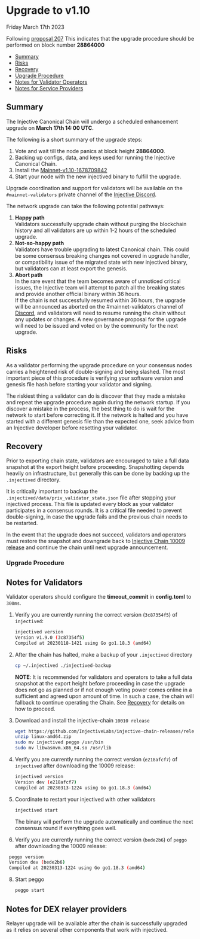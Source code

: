 # Upgrade to v1.10

Friday March 17th 2023

Following [proposal 207](https://hub.injective.network/proposals/207/) This indicates that the upgrade procedure should be performed on block number **28864000**

* [Summary](canonical-10010.md#summary)
* [Risks](canonical-10010.md#risks)
* [Recovery](canonical-10010.md#recovery)
* [Upgrade Procedure](canonical-10010.md#upgrade-procedure)
* [Notes for Validator Operators](canonical-10010.md##notes-for-validator-operators)
* [Notes for Service Providers](canonical-10010.md##notes-for-DEX-relayer-providers)

## Summary

The Injective Canonical Chain will undergo a scheduled enhancement upgrade on **March 17th 14:00 UTC**.

The following is a short summary of the upgrade steps:

1. Vote and wait till the node panics at block height **28864000**.
2. Backing up configs, data, and keys used for running the Injective Canonical Chain.
3. Install the [Mainnet-v1.10-1678709842](https://github.com/InjectiveLabs/injective-chain-releases/releases/tag/v1.10-1678709842)
4. Start your node with the new injectived binary to fulfill the upgrade.

Upgrade coordination and support for validators will be available on the `#mainnet-validators` private channel of the [Injective Discord](https://discord.gg/injective).

The network upgrade can take the following potential pathways:

1. **Happy path**\
   Validators successfully upgrade chain without purging the blockchain history and all validators are up within 1-2 hours of the scheduled upgrade.
2. **Not-so-happy path**\
   Validators have trouble upgrading to latest Canonical chain. This could be some consensus breaking changes not covered in upgrade handler, or compatibility issue of the migrated state with new injectived binary, but validators can at least export the genesis.
3. **Abort path**\
   In the rare event that the team becomes aware of unnoticed critical issues, the Injective team will attempt to patch all the breaking states and provide another official binary within 36 hours.\
   If the chain is not successfully resumed within 36 hours, the upgrade will be announced as aborted on the #mainnet-validators channel of [Discord](https://discord.gg/injective), and validators will need to resume running the chain without any updates or changes. A new governance proposal for the upgrade will need to be issued and voted on by the community for the next upgrade.

## Risks

As a validator performing the upgrade procedure on your consensus nodes carries a heightened risk of double-signing and being slashed. The most important piece of this procedure is verifying your software version and genesis file hash before starting your validator and signing.

The riskiest thing a validator can do is discover that they made a mistake and repeat the upgrade procedure again during the network startup. If you discover a mistake in the process, the best thing to do is wait for the network to start before correcting it. If the network is halted and you have started with a different genesis file than the expected one, seek advice from an Injective developer before resetting your validator.

## Recovery

Prior to exporting chain state, validators are encouraged to take a full data snapshot at the export height before proceeding. Snapshotting depends heavily on infrastructure, but generally this can be done by backing up the `.injectived` directory.

It is critically important to backup the `.injectived/data/priv_validator_state.json` file after stopping your injectived process. This file is updated every block as your validator participates in a consensus rounds. It is a critical file needed to prevent double-signing, in case the upgrade fails and the previous chain needs to be restarted.

In the event that the upgrade does not succeed, validators and operators must restore the snapshot and downgrade back to [Injective Chain 10009 release](https://github.com/InjectiveLabs/injective-chain-releases/releases/tag/v1.9.0-1673970775) and continue the chain until next upgrade announcement.

### Upgrade Procedure

## Notes for Validators

Validator operators should configure the **timeout\_commit** in **config.toml** to `300ms`.

1.  Verify you are currently running the correct version (`3c87354f5`) of `injectived`:

    ```bash
    injectived version
    Version v1.9.0 (3c87354f5)
    Compiled at 20230118-1421 using Go go1.18.3 (amd64)
    ```
2.  After the chain has halted, make a backup of your `.injectived` directory

    ```bash
    cp ~/.injectived ./injectived-backup
    ```

    **NOTE**: It is recommended for validators and operators to take a full data snapshot at the export height before proceeding in case the upgrade does not go as planned or if not enough voting power comes online in a sufficient and agreed upon amount of time. In such a case, the chain will fallback to continue operating the Chain. See [Recovery](canonical-10010.md#recovery) for details on how to proceed.
3.  Download and install the injective-chain `10010 release`

    ```bash
    wget https://github.com/InjectiveLabs/injective-chain-releases/releases/tag/v1.10-1678709842
    unzip linux-amd64.zip
    sudo mv injectived peggo /usr/bin
    sudo mv libwasmvm.x86_64.so /usr/lib
    ```
4.  Verify you are currently running the correct version (`e218afcf7`) of `injectived` after downloading the 10009 release:

    ```bash
    injectived version
    Version dev (e218afcf7)                                                                                                                                                                                               │
    Compiled at 20230313-1224 using Go go1.18.3 (amd64)
    ```
5.  Coordinate to restart your injectived with other validators

    ```bash
    injectived start
    ```

    The binary will perform the upgrade automatically and continue the next consensus round if everything goes well.
6. Verify you are currently running the correct version (`bede2b6`) of `peggo` after downloading the 10009 release:

```bash
 peggo version
 Version dev (bede2b6)                                                                                                                                                                                                 │
 Compiled at 20230313-1224 using Go go1.18.3 (amd64)
```

8.  Start peggo

    ```bash
    peggo start
    ```

## Notes for DEX relayer providers

Relayer upgrade will be available after the chain is successfully upgraded as it relies on several other components that work with injectived.

